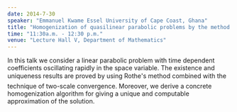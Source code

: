```yaml
---
date: 2014-7-30
speaker: "Emmanuel Kwame Essel University of Cape Coast, Ghana"
title: "Homogenization of quasilinear parabolic problems by the method of Rothe and two scale convergence"
time: "11:30a.m. - 12:30 p.m." 
venue: "Lecture Hall V, Department of Mathematics"
---
```

In this talk we consider a linear parabolic problem with time dependent coefficients oscillating rapidly in the space variable. The existence and uniqueness results are proved by using Rothe&#146;'s method combined with the technique of two-scale convergence. Moreover, we derive a concrete homogenization algorithm for giving a unique and computable approximation of the solution.
